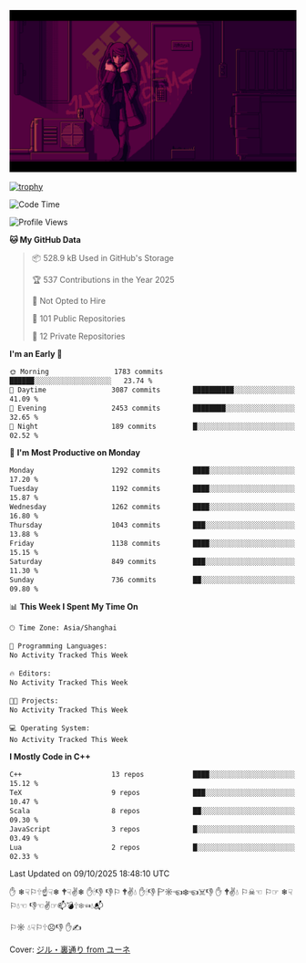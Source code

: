 ![](imgs/main.png)

[![trophy](https://github-profile-trophy.vercel.app/?username=NeilKleistGao&theme=dracula)](https://github.com/ryo-ma/github-profile-trophy)

<!--START_SECTION:waka-->
![Code Time](http://img.shields.io/badge/Code%20Time-1%2C794%20hrs%2018%20mins-blue)

![Profile Views](http://img.shields.io/badge/Profile%20Views-0-blue)

**🐱 My GitHub Data** 

> 📦 528.9 kB Used in GitHub's Storage 
 > 
> 🏆 537 Contributions in the Year 2025
 > 
> 🚫 Not Opted to Hire
 > 
> 📜 101 Public Repositories 
 > 
> 🔑 12 Private Repositories 
 > 
**I'm an Early 🐤** 

```text
🌞 Morning                1783 commits        ██████░░░░░░░░░░░░░░░░░░░   23.74 % 
🌆 Daytime                3087 commits        ██████████░░░░░░░░░░░░░░░   41.09 % 
🌃 Evening                2453 commits        ████████░░░░░░░░░░░░░░░░░   32.65 % 
🌙 Night                  189 commits         █░░░░░░░░░░░░░░░░░░░░░░░░   02.52 % 
```
📅 **I'm Most Productive on Monday** 

```text
Monday                   1292 commits        ████░░░░░░░░░░░░░░░░░░░░░   17.20 % 
Tuesday                  1192 commits        ████░░░░░░░░░░░░░░░░░░░░░   15.87 % 
Wednesday                1262 commits        ████░░░░░░░░░░░░░░░░░░░░░   16.80 % 
Thursday                 1043 commits        ███░░░░░░░░░░░░░░░░░░░░░░   13.88 % 
Friday                   1138 commits        ████░░░░░░░░░░░░░░░░░░░░░   15.15 % 
Saturday                 849 commits         ███░░░░░░░░░░░░░░░░░░░░░░   11.30 % 
Sunday                   736 commits         ██░░░░░░░░░░░░░░░░░░░░░░░   09.80 % 
```


📊 **This Week I Spent My Time On** 

```text
🕑︎ Time Zone: Asia/Shanghai

💬 Programming Languages: 
No Activity Tracked This Week

🔥 Editors: 
No Activity Tracked This Week

🐱‍💻 Projects: 
No Activity Tracked This Week

💻 Operating System: 
No Activity Tracked This Week
```

**I Mostly Code in C++** 

```text
C++                      13 repos            ████░░░░░░░░░░░░░░░░░░░░░   15.12 % 
TeX                      9 repos             ███░░░░░░░░░░░░░░░░░░░░░░   10.47 % 
Scala                    8 repos             ██░░░░░░░░░░░░░░░░░░░░░░░   09.30 % 
JavaScript               3 repos             █░░░░░░░░░░░░░░░░░░░░░░░░   03.49 % 
Lua                      2 repos             █░░░░░░░░░░░░░░░░░░░░░░░░   02.33 % 
```




 Last Updated on 09/10/2025 18:48:10 UTC
<!--END_SECTION:waka-->

✋ ❄☟⚐🕆☝☟❄ 🕈☟✌❄ ✋🕯👎 👎⚐ 🕈✌💧 ✋🕯👎 🏱☼☜❄☜☠👎 ✋ 🕈✌💧 ⚐☠☜ ⚐☞ ❄☟⚐💧☜ 👎☜✌☞📫💣🕆❄☜💧📬

⚐☼ 💧☟⚐🕆☹👎 ✋✍

Cover: [ジル・裏通り from ユーネ](https://www.pixiv.net/artworks/62127066)
